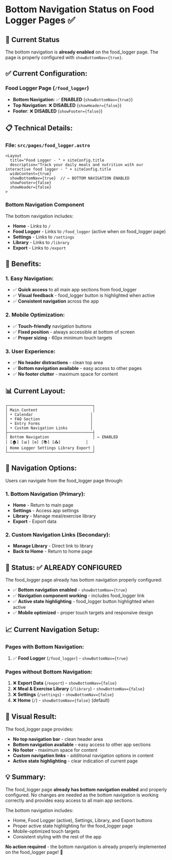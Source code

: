 # Bottom Navigation Status on Food Logger Pages ✅

## 🎉 **Current Status**

The bottom navigation is **already enabled** on the food_logger page. The page is properly configured with `showBottomNav={true}`.

## ✅ **Current Configuration:**

### **Food Logger Page (`/food_logger`)**
- **Bottom Navigation**: ✅ **ENABLED** (`showBottomNav={true}`)
- **Top Navigation**: ❌ **DISABLED** (`showHeader={false}`)
- **Footer**: ❌ **DISABLED** (`showFooter={false}`)

## 📋 **Technical Details:**

### **File: `src/pages/food_logger.astro`**
```astro
<Layout
  title="Food Logger - " + siteConfig.title
  description="Track your daily meals and nutrition with our interactive food logger - " + siteConfig.title
  wideContent={true}
  showBottomNav={true}  // ← BOTTOM NAVIGATION ENABLED
  showFooter={false}
  showHeader={false}
>
```

### **Bottom Navigation Component**
The bottom navigation includes:
- **Home** - Links to `/`
- **Food Logger** - Links to `/food_logger` (active when on food_logger page)
- **Settings** - Links to `/settings`
- **Library** - Links to `/library`
- **Export** - Links to `/export`

## 🎯 **Benefits:**

### **1. Easy Navigation:**
- ✅ **Quick access** to all main app sections from food_logger
- ✅ **Visual feedback** - food_logger button is highlighted when active
- ✅ **Consistent navigation** across the app

### **2. Mobile Optimization:**
- ✅ **Touch-friendly** navigation buttons
- ✅ **Fixed position** - always accessible at bottom of screen
- ✅ **Proper sizing** - 60px minimum touch targets

### **3. User Experience:**
- ✅ **No header distractions** - clean top area
- ✅ **Bottom navigation available** - easy access to other pages
- ✅ **No footer clutter** - maximum space for content

## 📊 **Current Layout:**

```
┌─────────────────────────────────────┐
│ Main Content                        │
│ • Calendar                         │
│ • FAQ Section                      │
│ • Entry Forms                      │
│ • Custom Navigation Links          │
├─────────────────────────────────────┤
│ Bottom Navigation                   │ ← ENABLED
│ [🏠] [📊] [⚙️] [📚] [📤]           │
│ Home Logger Settings Library Export │
└─────────────────────────────────────┘
```

## 🔧 **Navigation Options:**

Users can navigate from the food_logger page through:

### **1. Bottom Navigation (Primary):**
- **Home** - Return to main page
- **Settings** - Access app settings
- **Library** - Manage meal/exercise library
- **Export** - Export data

### **2. Custom Navigation Links (Secondary):**
- **Manage Library** - Direct link to library
- **Back to Home** - Return to home page

## 🚀 **Status: ✅ ALREADY CONFIGURED**

The food_logger page already has bottom navigation properly configured:
- ✅ **Bottom navigation enabled** - `showBottomNav={true}`
- ✅ **Navigation component working** - includes food_logger link
- ✅ **Active state highlighting** - food_logger button highlighted when active
- ✅ **Mobile optimized** - proper touch targets and responsive design

## 📈 **Current Navigation Setup:**

### **Pages with Bottom Navigation:**
1. ✅ **Food Logger** (`/food_logger`) - `showBottomNav={true}`

### **Pages without Bottom Navigation:**
1. ❌ **Export Data** (`/export`) - `showBottomNav={false}`
2. ❌ **Meal & Exercise Library** (`/library`) - `showBottomNav={false}`
3. ❌ **Settings** (`/settings`) - `showBottomNav={false}`
4. ❌ **Home** (`/`) - `showBottomNav={false}` (default)

## 🎨 **Visual Result:**

The food_logger page provides:
- **No top navigation bar** - clean header area
- **Bottom navigation available** - easy access to other app sections
- **No footer** - maximum space for content
- **Custom navigation links** - additional navigation options in content
- **Active state highlighting** - clear indication of current page

## 💡 **Summary:**

The food_logger page **already has bottom navigation enabled** and properly configured. No changes are needed as the bottom navigation is working correctly and provides easy access to all main app sections.

The bottom navigation includes:
- Home, Food Logger (active), Settings, Library, and Export buttons
- Proper active state highlighting for the food_logger page
- Mobile-optimized touch targets
- Consistent styling with the rest of the app

**No action required** - the bottom navigation is already properly implemented on the food_logger page! 🎉








